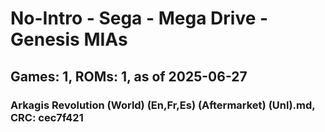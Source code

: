 # No-Intro - Sega - Mega Drive - Genesis MIAs
## Games: 1, ROMs: 1, as of 2025-06-27

### Arkagis Revolution (World) (En,Fr,Es) (Aftermarket) (Unl).md, CRC: cec7f421
